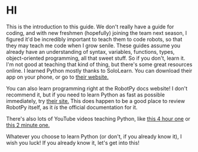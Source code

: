 # HI

This is the introduction to this guide. We don't really have a guide for coding, and with new freshmen (hopefully) joining the team next season, I figured it'd be incredibly important to teach them to code robots, so that they may teach me code when I grow senile. These guides assume you already have an understanding of syntax, variables, functions, types, object-oriented programming, all that sweet stuff. So if you don't, learn it. I'm not good at teaching that kind of thing, but there's some great resources online. I learned Python mostly thanks to SoloLearn. You can download their app on your phone, or go to [their website.](https://www.sololearn.com)

You can also learn programming right at the RobotPy docs website! I don't recommend it, but if you need to learn Python as fast as possible immediately, try [their site.](https://robotpy.readthedocs.io/en/stable/guide/python.html) This does happen to be a good place to review RobotPy itself, as it *is* the official documentation for it.

There's also lots of YouTube videos teaching Python, like [this 4 hour one](https://www.youtube.com/watch?v=rfscVS0vtbw) or [this 2 minute one.](https://www.youtube.com/watch?v=x7X9w_GIm1s)

Whatever you choose to learn Python (or don't, if you already know it), I wish you luck! If you already know it, let's get into this!